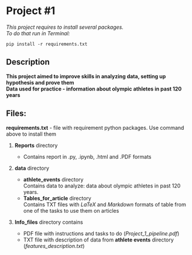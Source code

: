 # Project #1

_This project requires to install several packages._   
_To do that run in Terminal:_

```commandline
pip install -r requirements.txt
```

## Description

**This project aimed to improve skills in analyzing data, setting up hypothesis and prove them**  
**Data used for practice - information about olympic athletes in past 120 years**

## Files:

**requirements.txt** - file with requirement python packages. Use command above to install them

1) **Reports** directory
   - Contains report in .py, .ipynb, .html and .PDF formats

2) **data** directory  
    - **athlete_events** directory  
	Contains data to analyze: data about olympic athletes in past 120 years.  
    - **Tables_for_article** directory  
	Contains TXT files with _LaTeX_ and _Markdown_ formats of table from one of the tasks to use them on articles  

3) **Info_files** directory contains
    - PDF file with instructions and tasks to do (_Project_1_pipeline.pdf_)
    - TXT file with description of data from **athlete events** directory  (_features_description.txt_)
